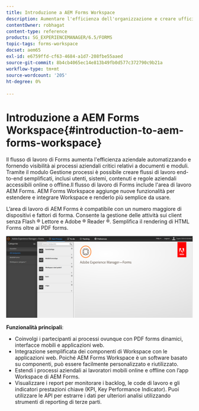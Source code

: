 ```yaml
---
title: Introduzione a AEM Forms Workspace
description: Aumentare l'efficienza dell'organizzazione e creare uffici senza carta mediante l'automazione dei processi aziendali utilizzando LiveCycle AEM Forms Workspace.
contentOwner: robhagat
content-type: reference
products: SG_EXPERIENCEMANAGER/6.5/FORMS
topic-tags: forms-workspace
docset: aem65
exl-id: e6759ffd-cf63-4684-a1d7-208fbe55aaed
source-git-commit: 8b4cb4065ec14e813b49fb0d577c372790c9b21a
workflow-type: tm+mt
source-wordcount: '205'
ht-degree: 0%

---
```


# Introduzione a AEM Forms Workspace{#introduction-to-aem-forms-workspace}

Il flusso di lavoro di Forms aumenta l&#39;efficienza aziendale automatizzando e fornendo visibilità ai processi aziendali critici relativi a documenti e moduli. Tramite il modulo Gestione processi è possibile creare flussi di lavoro end-to-end semplificati, inclusi utenti, sistemi, contenuti e regole aziendali accessibili online o offline.Il flusso di lavoro di Forms include l&#39;area di lavoro AEM Forms. AEM Forms Workspace aggiunge nuove funzionalità per estendere e integrare Workspace e renderlo più semplice da usare.

L’area di lavoro di AEM Forms è compatibile con un numero maggiore di dispositivi e fattori di forma. Consente la gestione delle attività sui client senza Flash ® Lettore e Adobe ® Reader ®. Semplifica il rendering di HTML Forms oltre ai PDF forms.

![html-ws](assets/html-ws.png)

**Funzionalità principali**:

* Coinvolgi i partecipanti ai processi ovunque con PDF forms dinamici, interfacce mobili e applicazioni web.
* Integrazione semplificata dei componenti di Workspace con le applicazioni web. Poiché AEM Forms Workspace è un software basato su componenti, può essere facilmente personalizzato e riutilizzato.
* Estendi i processi aziendali ai lavoratori mobili online e offline con l’app Workspace di AEM Forms.
* Visualizzare i report per monitorare i backlog, le code di lavoro e gli indicatori prestazioni chiave (KPI, Key Performance Indicator). Puoi utilizzare le API per estrarre i dati per ulteriori analisi utilizzando strumenti di reporting di terze parti.
